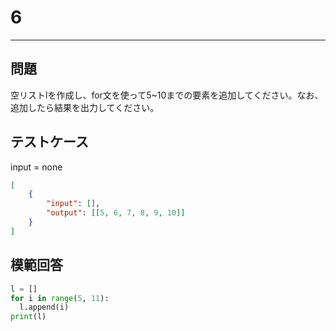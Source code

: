 # 6

---
## 問題

空リストlを作成し、for文を使って5~10までの要素を追加してください。なお、追加したら結果を出力してください。

## テストケース
input = none
```json
[
	{
		"input": [],
		"output": [[5, 6, 7, 8, 9, 10]]
  	}
]
```

## 模範回答
```python
l = []
for i in range(5, 11):
  l.append(i)
print(l)
```